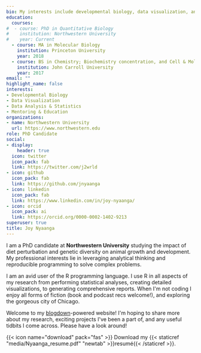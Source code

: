 ```yaml
---
bio: My interests include developmental biology, data visualization, and R.
education:
  courses:
#  - course: PhD in Quantitative Biology
#    institution: Northwestern University
#    year: Current
  - course: MA in Molecular Biology
    institution: Princeton University
    year: 2018
  - course: BS in Chemistry; Biochemistry concentration, and Cell & Molecular Biology
    institution: John Carroll University
    year: 2017
email: ""
highlight_name: false
interests:
- Developmental Biology
- Data Visualization
- Data Analysis & Statistics
- Mentoring & Education
organizations:
- name: Northwestern University
  url: https://www.northwestern.edu
role: PhD Candidate
social:
- display:
    header: true
  icon: twitter
  icon_pack: fab
  link: https://twitter.com/j2wrld
- icon: github
  icon_pack: fab
  link: https://github.com/jnyaanga
- icon: linkedin
  icon_pack: fab
  link: https://www.linkedin.com/in/joy-nyaanga/
- icon: orcid
  icon_pack: ai
  link: https://orcid.org/0000-0002-1402-9213
superuser: true
title: Joy Nyaanga
---
```

I am a PhD candidate at **Northwestern University** studying the impact of diet perturbation and 
genetic diversity on animal growth and development. My professional interests lie in leveraging 
analytical thinking and reproducible programming to solve complex problems.

I am an avid user of the R programming language. I use R in all aspects of my research from 
performing statistical analyses, creating detailed visualizations, to generating comprehensive reports.
When I'm not coding I enjoy all forms of fiction (book and podcast recs welcome!), and 
exploring the gorgeous city of Chicago.

Welcome to my [blogdown](https://github.com/rstudio/blogdown)-powered website! I'm hoping to share more about my research,
exciting projects I've been a part of, and any useful tidbits I come across. Please have a look around!


{{< icon name="download" pack="fas" >}} Download my {{< staticref "media/Nyaanga_resume.pdf" "newtab" >}}resumé{{< /staticref >}}.
